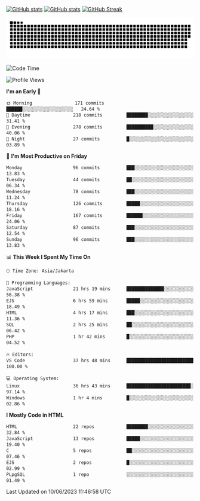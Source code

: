 [![GitHub stats](https://github-readme-stats.vercel.app/api?username=aurelioklv&card_width=500&show_icons=true&rank_icon=github&theme=solarized-dark#gh-dark-mode-only)](https://github.com/anuraghazra/github-readme-stats#gh-dark-mode-only)
[![GitHub stats](https://github-readme-stats.vercel.app/api?username=aurelioklv&card_width=500&show_icons=true&rank_icon=github&theme=buefy#gh-light-mode-only)](https://github.com/anuraghazra/github-readme-stats#gh-light-mode-only)
[![GitHub Streak](https://streak-stats.demolab.com/?user=aurelioklv&card_width=336&theme=solarized-dark)](https://git.io/streak-stats)

<picture>
  <source media="(prefers-color-scheme: dark)" srcset="https://raw.githubusercontent.com/aurelioklv/aurelioklv/snake-output/github-contribution-grid-snake-dark.svg">
  <source media="(prefers-color-scheme: light)" srcset="https://raw.githubusercontent.com/aurelioklv/aurelioklv/snake-output/github-contribution-grid-snake.svg">
  <img alt="github contribution grid snake animation" src="https://raw.githubusercontent.com/aurelioklv/aurelioklv/snake-output/github-contribution-grid-snake.svg">
</picture>

<!--START_SECTION:waka-->
![Code Time](http://img.shields.io/badge/Code%20Time-42%20hrs%2017%20mins-blue)

![Profile Views](http://img.shields.io/badge/Profile%20Views-62-blue)

**I'm an Early 🐤** 

```text
🌞 Morning                171 commits         ██████░░░░░░░░░░░░░░░░░░░   24.64 % 
🌆 Daytime                218 commits         ████████░░░░░░░░░░░░░░░░░   31.41 % 
🌃 Evening                278 commits         ██████████░░░░░░░░░░░░░░░   40.06 % 
🌙 Night                  27 commits          █░░░░░░░░░░░░░░░░░░░░░░░░   03.89 % 
```
📅 **I'm Most Productive on Friday** 

```text
Monday                   96 commits          ███░░░░░░░░░░░░░░░░░░░░░░   13.83 % 
Tuesday                  44 commits          ██░░░░░░░░░░░░░░░░░░░░░░░   06.34 % 
Wednesday                78 commits          ███░░░░░░░░░░░░░░░░░░░░░░   11.24 % 
Thursday                 126 commits         █████░░░░░░░░░░░░░░░░░░░░   18.16 % 
Friday                   167 commits         ██████░░░░░░░░░░░░░░░░░░░   24.06 % 
Saturday                 87 commits          ███░░░░░░░░░░░░░░░░░░░░░░   12.54 % 
Sunday                   96 commits          ███░░░░░░░░░░░░░░░░░░░░░░   13.83 % 
```


📊 **This Week I Spent My Time On** 

```text
🕑︎ Time Zone: Asia/Jakarta

💬 Programming Languages: 
JavaScript               21 hrs 19 mins      ██████████████░░░░░░░░░░░   56.38 % 
EJS                      6 hrs 59 mins       █████░░░░░░░░░░░░░░░░░░░░   18.49 % 
HTML                     4 hrs 17 mins       ███░░░░░░░░░░░░░░░░░░░░░░   11.36 % 
SQL                      2 hrs 25 mins       ██░░░░░░░░░░░░░░░░░░░░░░░   06.42 % 
PHP                      1 hr 42 mins        █░░░░░░░░░░░░░░░░░░░░░░░░   04.52 % 

🔥 Editors: 
VS Code                  37 hrs 48 mins      █████████████████████████   100.00 % 

💻 Operating System: 
Linux                    36 hrs 43 mins      ████████████████████████░   97.14 % 
Windows                  1 hr 4 mins         █░░░░░░░░░░░░░░░░░░░░░░░░   02.86 % 
```

**I Mostly Code in HTML** 

```text
HTML                     22 repos            ████████░░░░░░░░░░░░░░░░░   32.84 % 
JavaScript               13 repos            █████░░░░░░░░░░░░░░░░░░░░   19.40 % 
C                        5 repos             ██░░░░░░░░░░░░░░░░░░░░░░░   07.46 % 
EJS                      2 repos             █░░░░░░░░░░░░░░░░░░░░░░░░   02.99 % 
PLpgSQL                  1 repo              ░░░░░░░░░░░░░░░░░░░░░░░░░   01.49 % 
```




 Last Updated on 10/06/2023 11:46:58 UTC
<!--END_SECTION:waka-->
